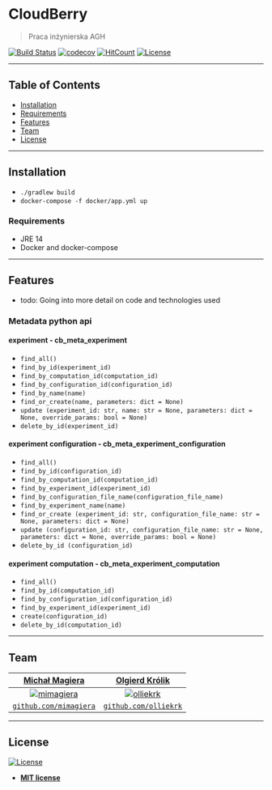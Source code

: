 
# CloudBerry

> Praca inżynierska AGH

[![Build Status](https://travis-ci.com/olliekrk/cloud-berry.svg?token=Ud4LPsJ6sjn1qVy7MUNS&branch=master)](https://travis-ci.com/olliekrk/cloud-berry)
[![codecov](https://codecov.io/gh/olliekrk/cloud-berry/branch/master/graph/badge.svg?token=ZCK0168E2G)](https://codecov.io/gh/olliekrk/cloud-berry)
[![HitCount](http://hits.dwyl.com/olliekrk/cloud-berry.svg)](http://hits.dwyl.com/olliekrk/cloud-berry)
[![License](http://img.shields.io/:license-mit-blue.svg?style=flat-square)](http://badges.mit-license.org)

---

## Table of Contents

- [Installation](#installation)
- [Requirements](#requirements)
- [Features](#features)
- [Team](#team)
- [License](#license)

---

## Installation

- `./gradlew build`
- `docker-compose -f docker/app.yml up`

### Requirements

- JRE 14
- Docker and docker-compose

---

## Features

- todo: Going into more detail on code and technologies used

### Metadata python api
#### experiment - cb_meta_experiment
 - `find_all()`
 - `find_by_id(experiment_id)`
 - `find_by_computation_id(computation_id)`
 - `find_by_configuration_id(configuration_id)`
 - `find_by_name(name)`
 - `find_or_create(name, parameters: dict = None)`
 - `update (experiment_id: str, name: str = None, parameters: dict = None, override_params: bool = None)`
 - `delete_by_id(experiment_id)`

#### experiment configuration - cb_meta_experiment_configuration
- `find_all()`
- `find_by_id(configuration_id)`
- `find_by_computation_id(computation_id)`
- `find_by_experiment_id(experiment_id)`
- `find_by_configuration_file_name(configuration_file_name)`
- `find_by_experiment_name(name)`
- `find_or_create (experiment_id: str, configuration_file_name: str = None, parameters: dict = None)`
- `update (configuration_id: str, configuration_file_name: str = None, parameters: dict = None, override_params: bool = None)`
- `delete_by_id (configuration_id)`

#### experiment computation - cb_meta_experiment_computation
- `find_all()`
- `find_by_id(computation_id)`
- `find_by_configuration_id(configuration_id)`
- `find_by_experiment_id(experiment_id)`
- `create(configuration_id)`
- `delete_by_id(computation_id)`

---

## Team

| <a href="http://github.com/mimagiera" target="_blank">**Michał Magiera**</a> | <a href="http://github.com/olliekrk" target="_blank">**Olgierd Królik**</a> |
| :---: |:---:|
| [![mimagiera](https://avatars0.githubusercontent.com/u/43969709?s=200&v=4)](http://github.com/mimagiera)    | [![olliekrk](https://avatars3.githubusercontent.com/u/37264550?s=200&u=40b1359dfb778fe2ca75f57ed4e62acc203940a1&v=4)](http://github.com/olliekrk) |
| <a href="http://github.com/mimagiera" target="_blank">`github.com/mimagiera`</a> | <a href="http://github.com/olliekrk" target="_blank">`github.com/olliekrk`</a> |

---

## License

[![License](http://img.shields.io/:license-mit-blue.svg?style=flat-square)](http://badges.mit-license.org)

- **[MIT license](http://opensource.org/licenses/mit-license.php)**
